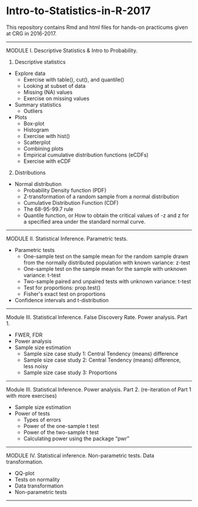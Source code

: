 # Intro-to-Statistics-in-R-2017
This repository contains Rmd and html files for hands-on practicums given at CRG in 2016-2017.

---
MODULE I. Descriptive Statistics & Intro to Probability.
1. Descriptive statistics
  - Explore data
    - Exercise with table(), cut(), and quantile()
    - Looking at subset of data
    - Missing (NA) values
    - Exercise on missing values
  - Summary statistics
    - Outliers
  - Plots
    - Box-plot
    - Histogram
    - Exercise with hist()
    - Scatterplot
    - Combining plots
    - Empirical cumulative distribution functions (eCDFs)
    - Exercise with eCDF
2. Distributions
  - Normal distribution
    - Probability Density function (PDF)
    - Z-transformation of a random sample from a normal distribution
    - Cumulative Distribution Function (CDF)
    - The 68-95-99.7 rule
    - Quantile function, or How to obtain the critical values of -z and z for a specified area under the standard normal curve.

---
MODULE II. Statistical Inference. Parametric tests.
- Parametric tests
  - One-sample test on the sample mean for the random sample drawn from the normally distributed population with known variance: z-test
  - One-sample test on the sample mean for the sample with unknown variance: t-test
  - Two-sample paired and unpaired tests with unknown variance: t-test
  - Test for proportions: prop.test()
  - Fisher's exact test on proportions
- Confidence intervals and t-distribution

---
Module III. Statistical Inference. False Discovery Rate. Power analysis. Part 1.
- FWER, FDR
- Power analysis
- Sample size estimation
  - Sample size case study 1: Central Tendency (means) difference
  - Sample size case study 2: Central Tendency (means) difference, less noisy
  - Sample size case study 3: Proportions

---
Module III. Statistical Inference. Power analysis. Part 2. (re-iteration of Part 1 with more exercises)
- Sample size estimation
- Power of tests
  - Types of errors
  - Power of the one-sample t test
  - Power of the two-sample t test
  - Calculating power using the package “pwr”
  
---
MODULE IV. Statistical inference. Non-parametric tests. Data transformation.
- QQ-plot
- Tests on normality
- Data transformation
- Non-parametric tests

---
